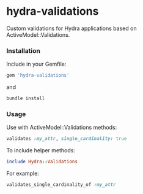 hydra-validations
=======================

Custom validations for Hydra applications based on ActiveModel::Validations.

### Installation

Include in your Gemfile:

```ruby
gem 'hydra-validations'
```

and

```sh
bundle install
```

### Usage

Use with ActiveModel::Validations methods:

```ruby
validates :my_attr, single_cardinality: true
```

To include helper methods:

```ruby
include Hydra::Validations
```

For example:

```ruby
validates_single_cardinality_of :my_attr
```
